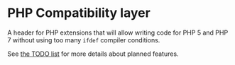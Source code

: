 # PHP Compatibility layer

A header for PHP extensions that will allow writing code for PHP 5 and PHP 7 without using too many `ifdef` compiler conditions.

See [the TODO list](TODO.md) for more details about planned features.